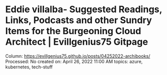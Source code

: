 # Eddie villalba- Suggested Readings, Links, Podcasts and other Sundry Items for the Burgeoning Cloud Architect | Evillgenius75 Gitpage

Column: https://evillgenius75.github.io/posts/04252022-archibooks/
Processed: No
created on: April 26, 2022 11:00 AM
topics: azure, kubernetes, tech-stuff